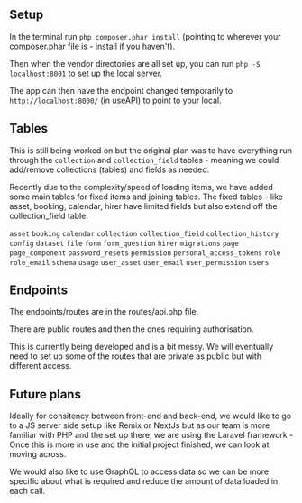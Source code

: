 ## Setup

In the terminal run `php composer.phar install` (pointing to wherever your composer.phar file is - install if you haven't).

Then when the vendor directories are all set up, you can run `php -S localhost:8001` to set up the local server.

The app can then have the endpoint changed temporarily to `http://localhost:8000/` (in useAPI) to point to your local.

## Tables

This is still being worked on but the original plan was to have everything run through the `collection` and `collection_field` tables - meaning we could add/remove collections (tables) and fields as needed.

Recently due to the complexity/speed of loading items, we have added some main tables for fixed items and joining tables. The fixed tables - like asset, booking, calendar, hirer have limited fields but also extend off the collection_field table.

`asset`
`booking`
`calendar`
`collection`
`collection_field`
`collection_history`
`config`
`dataset`
`file`
`form`
`form_question`
`hirer`
`migrations`
`page`
`page_component`
`password_resets`
`permission`
`personal_access_tokens`
`role`
`role_email`
`schema`
`usage`
`user_asset`
`user_email`
`user_permission`
`users`

## Endpoints

The endpoints/routes are in the routes/api.php file.

There are public routes and then the ones requiring authorisation.

This is currently being developed and is a bit messy. We will eventually need to set up some of the routes that are private as public but with different access.

## Future plans

Ideally for consitency between front-end and back-end, we would like to go to a JS server side setup like Remix or NextJs but as our team is more familiar with PHP and the set up there, we are using the Laravel framework - Once this is more in use and the initial project finished, we can look at moving across.

We would also like to use GraphQL to access data so we can be more specific about what is required and reduce the amount of data loaded in each call.
